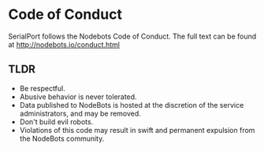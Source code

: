 # Code of Conduct

SerialPort follows the Nodebots Code of Conduct. The full text can be found at http://nodebots.io/conduct.html

## TLDR
- Be respectful.
- Abusive behavior is never tolerated.
- Data published to NodeBots is hosted at the discretion of the service administrators, and may be removed.
- Don't build evil robots.
- Violations of this code may result in swift and permanent expulsion from the NodeBots community.
